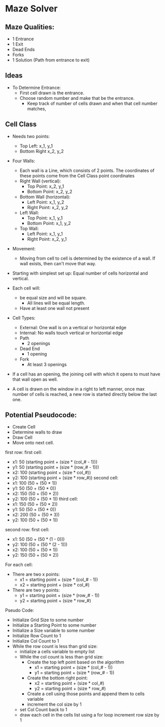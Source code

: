 # Maze Solver

## Maze Qualities:
- 1 Entrance
- 1 Exit
- Dead Ends
- Forks
- 1 Solution (Path from entrance to exit)

## Ideas
- To Determine Entrance:
    - First cell drawn is the entrance.
    - Choose random number and make that be the entrance.
        - Keep track of number of cells drawn and when that cell number matches, 


## Cell Class
- Needs two points:
    - Top Left: x_1, y_1
    - Bottom Right x_2, y_2

- Four Walls:
    - Each wall is a Line, which consists of 2 points. The coordinates of these points come from the Cell Class point coordinates
    - Right Wall (vertical):
        - Top Point: x_2, y_1
        - Bottom Point: x_2, y_2
    - Bottom Wall (horizontal):
        - Left Point: x_1, y_2 
        - Right Point: x_2, y_2 
    - Left Wall:
        - Top Point: x_1, y_1
        - Bottom Point: x_1, y_2
    - Top Wall:
        - Left Point: x_1, y_1
        - Right Point: x_2, y_1
- Movement:
    - Moving from cell to cell is determined by the existence of a wall. If wall exists, then can't move that way.
- Starting with simplest set up: Equal number of cells horizontal and vertical.
- Each cell will:
    - be equal size and will be square.
        - All lines will be equal length.
    - Have at least one wall not present
- Cell Types:
    - External: One wall is on a vertical or horizontal edge
    - Internal: No walls touch vertical or horizontal edge
    - Path
        - 2 openings
    - Dead End
        - 1 opening
    - Fork
        - At least 3 openings
- If a cell has an opening, the joining cell with which it opens to must have that wall open as well.
- A cell is drawn on the window in a right to left manner, once max number of cells is reached, a new row is started directly below the last one. 

## Potential Pseudocode:
- Create Cell
- Determine walls to draw
- Draw Cell
- Move onto next cell.

first row:
first cell:
- x1: 50 (starting point + (size * (col_# - 1)))
- y1: 50 (starting point + (size * (row_# - 1)))
- x2: 100 (starting point + (size * col_#))
- y2: 100 (starting point + (size * row_#))
second cell:
- x1: 100 (50 + (50 * 1))
- y1: 50 (50 + (50  * 0))
- x2: 150 (50 + (50 * 2))
- y2: 100 (50 + (50 * 1))
third cell:
- x1: 150 (50 + (50 * 2))
- y1: 50 (50 + (50  * 0))
- x2: 200 (50 + (50 * 3))
- y2: 100 (50 + (50 * 1))

second row:
first cell: 
- x1: 50 (50 + (50 * (1 - 0)))
- y2: 100 (50 + (50 * (2 - 1)))
- x2: 100 (50 + (50 * 1))
- y2: 150 (50 + (50 * 2))

For each cell:
- There are two x points:
    - x1 = starting point + (size * (col_# - 1))
    - x2 = starting point + (size * col_#)
- There are two y points:
    - y1 = starting point + (size * (row_# - 1))
    - y2 = starting point + (size * row_#)

Pseudo Code:
- Initialize Grid Size to some number
- Initialize a Starting Point to some number
- Initialize a Size variable to some number
- Initialize Row Count to 1
- Initialize Col Count to 1
- While the row count is less than grid size:
    - initialize a cells variable to empty list
    - While the col count is less than grid size:
        - Create the top left point based on the algorithm
            - x1 = starting point + (size * (col_# - 1))
            - y1 = starting point + (size * (row_# - 1))
        - Create the bottom right point:
            - x2 = starting point + (size * col_#)
            - y2 = starting point + (size * row_#)
        - Create a cell using those points and append them to cells variable
        - increment the col size by 1
    - set Col Count back to 1
    - draw each cell in the cells list using a for loop
    increment row size by 1